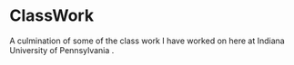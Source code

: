 # ClassWork
A culmination of some of the class work I have worked on here at Indiana University of Pennsylvania .

